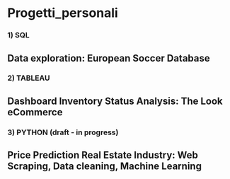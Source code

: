 # Progetti_personali

### 1) SQL
##     Data exploration: European Soccer Database

### 2) TABLEAU
##     Dashboard Inventory Status Analysis: The Look eCommerce

### 3) PYTHON (draft - in progress)
##     Price Prediction Real Estate Industry: Web Scraping, Data cleaning, Machine Learning

